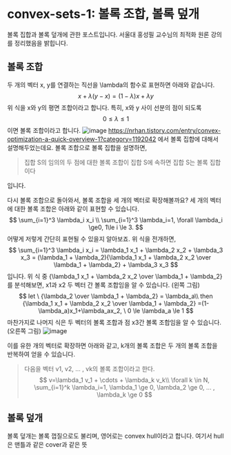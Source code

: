 # convex-sets-1: 볼록 조합, 볼록 덮개
볼록 집합과 볼록 덮개에 관한 포스트입니다. 서울대 홍성필 교수님의 최적화 원론 강의를 정리했음을 밝힙니다.
## 볼록 조합
두 개의 벡터 x, y를 연결하는 직선을 \lambda의 함수로 표현하면 아래와 같습니다.
$$
x+\lambda (y-x)=(1-\lambda)x + \lambda y
$$
위 식을 x와 y의 평면 조합이라고 합니다. 특히, x와 y 사이 선분의 점이 되도록 
$$
0 \le \lambda \le 1
$$
이면 볼록 조합이라고 합니다.
![image](https://user-images.githubusercontent.com/11609881/111660340-51bcfa80-8851-11eb-882b-ac8bc545f481.png)
https://nrhan.tistory.com/entry/convex-optimization-a-quick-overview-1?category=1192042
에서 볼록 집합에 대해서 설명해두었는데요. 볼록 조합으로 볼록 집합을 설명하면, 
> 집합 S의 임의의 두 점에 대한 볼록 조합이 집합 S에 속하면 집합 S는 볼록 집합이다

입니다.

다시 볼록 조합으로 돌아와서, 볼록 조합을 세 개의 벡터로 확장해볼까요? 세 개의 벡터에 대한 볼록 조합은 아래와 같이 표현할 수 있습니다.
$$
\sum_{i=1}^3 \lambda_i x_i \\ 
\sum_{i=1}^3 \lambda_i=1, \forall \lambda_i \ge0, 1\le i \le 3.
$$
어떻게 저렇게 간단히 표현될 수 있을지 알아보죠. 위 식을 전개하면,
$$
\sum_{i=1}^3 \lambda_i x_i
= \lambda_1 x_1 + \lambda_2 x_2 + \lambda_3 x_3
= (\lambda_1 + \lambda_2){\lambda_1 x_1 + \lambda_2 x_2 \over \lambda_1 + \lambda_2} + \lambda_3 x_3
$$
입니다. 위 식 중 {\lambda_1 x_1 + \lambda_2 x_2 \over \lambda_1 + \lambda_2}를 분석해보면, x1과 x2 두 벡터 간 볼록 조합임을 알 수 있습니다. (왼쪽 그림)
$$
let \ {\lambda_2 \over \lambda_1 + \lambda_2} = \lambda_a\\
then
{\lambda_1 x_1 + \lambda_2 x_2 \over \lambda_1 + \lambda_2}
=(1-\lambda_a)x_1+\lambda_ax_2, \ 0 \le \lambda_a \le 1
$$
마찬가지로 나머지 식은 두 벡터의 볼록 조합과 점 x3간 볼록 조합임을 알 수 있습니다. (오른쪽 그림)
![image](https://user-images.githubusercontent.com/11609881/111662809-9c3f7680-8853-11eb-8e81-f2491b6a3edc.png)

이를 유한 개의 벡터로 확장하면 아래와 같고, k개의 볼록 조합은 두 개의 볼록 조합을 반복하여 얻을 수 있습니다.
> 다음을 벡터 v1, v2, ... , vk의 볼록 조합이라고 한다.
$$
v=\lambda_1 v_1 + \cdots + \lambda_k v_k\\
\forall k \in N, \sum_{i=1}^k \lambda_i=1, \lambda_1 \ge 0, \lambda_2 \ge 0, ... , \lambda_k \ge 0
$$

## 볼록 덮개
볼록 덮개는 볼록 껍질으로도 불리며, 영어로는 convex hull이라고 합니다. 여기서 hull은 맨틀과 같은 cover과 같은 뜻 
<!--stackedit_data:
eyJoaXN0b3J5IjpbNDk5MDI0NjM4LDE4MjQ5MzA4ODYsLTMwOT
UwMTUxLDE3MDk5Mzk4NjcsLTgwNDU2Mjg5NF19
-->